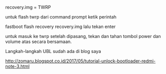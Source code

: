 recovery.img = TWRP

untuk flash twrp dari command prompt ketik perintah

fastboot flash recovery recovery.img lalu tekan enter

untuk masuk ke twrp setelah dipasang, tekan dan tahan tombol power dan volume atas secara bersamaan.


Langkah-langkah UBL sudah ada di blog saya

http://zomaru.blogspot.co.id/2017/05/tutorial-unlock-bootloader-redmi-note-3.html

